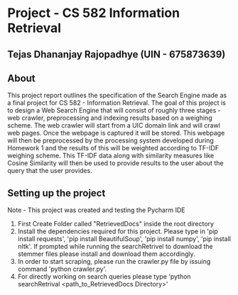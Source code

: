# Project - CS 582 Information Retrieval 
## Tejas Dhananjay Rajopadhye (UIN - 675873639)

## About 

This project report outlines the specification of the Search Engine made as a final project for CS 582 - Information Retrieval. 
The goal of this project is to design a Web Search Engine that will consist of roughly three stages - web crawler, preprocessing and indexing results based on a weighing scheme. 
The web crawler will start from a UIC domain link and will crawl web pages. 
Once the webpage is captured it will be stored. This webpage will then be preprocessed by the processing system developed during Homework 1 and the results of this will be weighted according to TF-IDF weighing scheme. 
This TF-IDF data along with similarity measures like Cosine Similarity will then be used to provide results to the user about the query that the user provides.

## Setting up the project 

Note - This project was created and testing the Pycharm IDE

1. First Create Folder called "RetrievedDocs" inside the root directory
2. Install the dependencies required for this project. Please type in 'pip install requests', 'pip install BeautifulSoup', 'pip install numpy', 'pip install nltk'. If prompted while running the searchRetrivel to download the stemmer files please install and download them accordingly.
3. In order to start scraping, please run the crawler.py file by issuing command 'python crawler.py'.
4. For directly working on search queries please type 'python searchRetrival <path\_to\_RetrievedDocs Directory>'